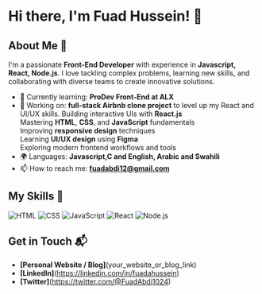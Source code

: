 # Hi there, I'm Fuad Hussein! 👋

## About Me 🚀

I'm a passionate **Front-End Developer** with experience in **Javascript, React, Node.js**. I love tackling complex problems, learning new skills, and collaborating with diverse teams to create innovative solutions.

- 🌱 Currently learning: **ProDev Front-End at ALX**
- 🔭 Working on:  **full-stack Airbnb clone project** to level up my React and UI/UX skills.
                   Building interactive UIs with **React.js**  
                   Mastering **HTML**, **CSS**, and **JavaScript** fundamentals  
                   Improving **responsive design** techniques  
                   Learning **UI/UX design** using **Figma**  
                   Exploring modern frontend workflows and tools 
- 🌍 Languages: **Javascript,C and English, Arabic and Swahili**
- 📫 How to reach me: **fuadabdi12@gmail.com**
  

## My Skills 🧠

![HTML](https://img.shields.io/badge/-HTML-E34F26?style=flat-square&logo=html5&logoColor=white)
![CSS](https://img.shields.io/badge/-CSS-1572B6?style=flat-square&logo=css3&logoColor=white)
![JavaScript](https://img.shields.io/badge/-JavaScript-F7DF1E?style=flat-square&logo=javascript&logoColor=black)
![React](https://img.shields.io/badge/-React-61DAFB?style=flat-square&logo=react&logoColor=black)
![Node.js](https://img.shields.io/badge/-Node.js-339933?style=flat-square&logo=node.js&logoColor=white)


## Get in Touch 📬

- **[Personal Website / Blog]**(your_website_or_blog_link)
- **[LinkedIn]**(https://linkedin.com/in/fuadahussein)
- **[Twitter]**(https://twitter.com/@FuadAbdi1024)  


